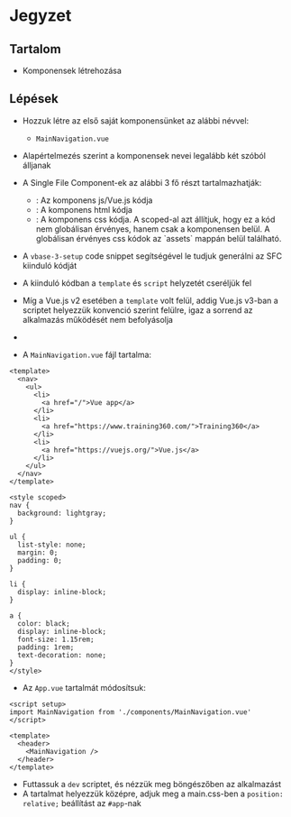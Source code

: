 # Jegyzet

## Tartalom

- Komponensek létrehozása

## Lépések

- Hozzuk létre az első saját komponensünket az alábbi névvel:
  - `MainNavigation.vue`
- Alapértelmezés szerint a komponensek nevei legalább két szóból álljanak
- A Single File Component-ek az alábbi 3 fő részt tartalmazhatják:

  - <script setup></script>: Az komponens js/Vue.js kódja
  - <tamplate></tamplate>: A komponens html kódja
  - <style scoped></style>: A komponens css kódja. A scoped-al azt állítjuk, hogy ez a kód nem globálisan érvényes, hanem csak a komponensen belül. A globálisan érvényes css kódok az `assets` mappán belül található.

- A `vbase-3-setup` code snippet segítségével le tudjuk generálni az SFC kiinduló kódját
- A kiinduló kódban a `template` és `script` helyzetét cseréljük fel
- Míg a Vue.js v2 esetében a `template` volt felül, addig Vue.js v3-ban a scriptet helyezzük konvenció szerint felülre, igaz a sorrend az alkalmazás működését nem befolyásolja
-

- A `MainNavigation.vue` fájl tartalma:

```vue
<template>
  <nav>
    <ul>
      <li>
        <a href="/">Vue app</a>
      </li>
      <li>
        <a href="https://www.training360.com/">Training360</a>
      </li>
      <li>
        <a href="https://vuejs.org/">Vue.js</a>
      </li>
    </ul>
  </nav>
</template>

<style scoped>
nav {
  background: lightgray;
}

ul {
  list-style: none;
  margin: 0;
  padding: 0;
}

li {
  display: inline-block;
}

a {
  color: black;
  display: inline-block;
  font-size: 1.15rem;
  padding: 1rem;
  text-decoration: none;
}
</style>
```

- Az `App.vue` tartalmát módosítsuk:

```vue
<script setup>
import MainNavigation from './components/MainNavigation.vue'
</script>

<template>
  <header>
    <MainNavigation />
  </header>
</template>
```

- Futtassuk a `dev` scriptet, és nézzük meg böngészőben az alkalmazást
- A tartalmat helyezzük középre, adjuk meg a main.css-ben a `position: relative;` beállítást az `#app`-nak
